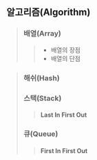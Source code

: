 ## 알고리즘(Algorithm) 

> ### 배열(Array)
>
> > - 배열의 장점
> > - 배열의 단점
>


> ### 해쉬(Hash)
>
> >
>
> ### 스택(Stack)
>
> > #### Last In First Out
>
> ### 큐(Queue)
>
> > #### First In First Out

